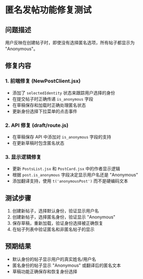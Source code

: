# 匿名发帖功能修复测试

## 问题描述
用户反映在创建帖子时，即使没有选择匿名选项，所有帖子都显示为 "Anonymous"。

## 修复内容

### 1. 前端修复 (NewPostClient.jsx)
- 添加了 `selectedIdentity` 状态来跟踪用户选择的身份
- 在提交帖子时正确传递 `is_anonymous` 字段
- 在草稿保存和加载时正确处理匿名状态
- 更新身份选择下拉菜单的点击事件

### 2. API 修复 (draft/route.js)
- 在草稿保存 API 中添加对 `is_anonymous` 字段的支持
- 在更新草稿时包含匿名状态

### 3. 显示逻辑修复
- 更新 `PostsList.jsx` 和 `PostCard.jsx` 中的作者显示逻辑
- 根据 `post.is_anonymous` 字段决定显示用户名还是 "Anonymous"
- 添加翻译支持，使用 `t('anonymousPost')` 而不是硬编码文本

## 测试步骤
1. 创建新帖子，选择默认身份，验证显示用户名
2. 创建新帖子，选择匿名身份，验证显示 "Anonymous"
3. 保存草稿，重新加载，验证身份选择被正确恢复
4. 在帖子列表中验证匿名和非匿名帖子的显示

## 预期结果
- 默认身份的帖子显示用户的真实姓名/用户名
- 匿名身份的帖子显示 "Anonymous" 或翻译后的匿名文本
- 草稿功能正确保存和恢复身份选择